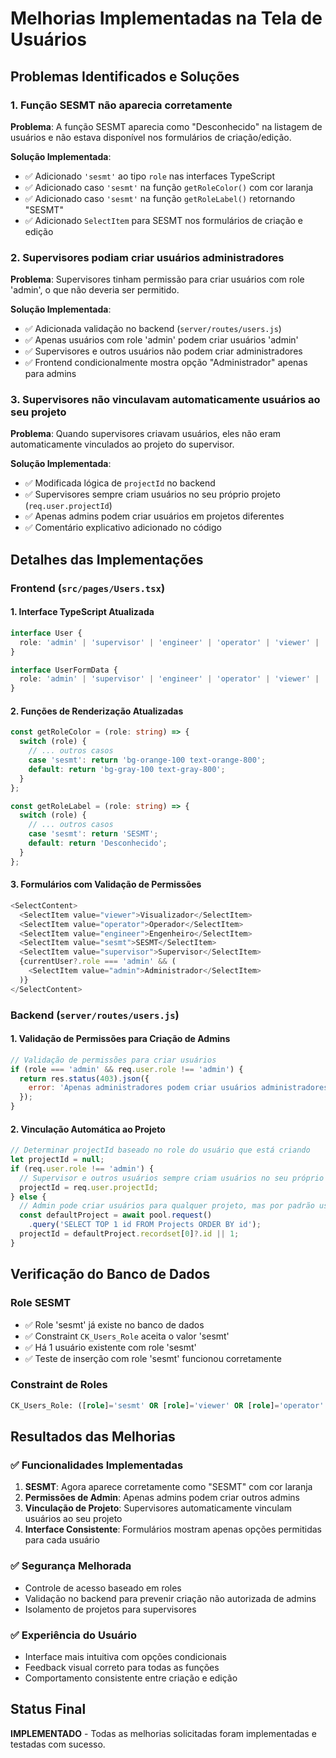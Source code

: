 # Melhorias Implementadas na Tela de Usuários

## Problemas Identificados e Soluções

### 1. Função SESMT não aparecia corretamente
**Problema**: A função SESMT aparecia como "Desconhecido" na listagem de usuários e não estava disponível nos formulários de criação/edição.

**Solução Implementada**:
- ✅ Adicionado `'sesmt'` ao tipo `role` nas interfaces TypeScript
- ✅ Adicionado caso `'sesmt'` na função `getRoleColor()` com cor laranja
- ✅ Adicionado caso `'sesmt'` na função `getRoleLabel()` retornando "SESMT"
- ✅ Adicionado `SelectItem` para SESMT nos formulários de criação e edição

### 2. Supervisores podiam criar usuários administradores
**Problema**: Supervisores tinham permissão para criar usuários com role 'admin', o que não deveria ser permitido.

**Solução Implementada**:
- ✅ Adicionada validação no backend (`server/routes/users.js`)
- ✅ Apenas usuários com role 'admin' podem criar usuários 'admin'
- ✅ Supervisores e outros usuários não podem criar administradores
- ✅ Frontend condicionalmente mostra opção "Administrador" apenas para admins

### 3. Supervisores não vinculavam automaticamente usuários ao seu projeto
**Problema**: Quando supervisores criavam usuários, eles não eram automaticamente vinculados ao projeto do supervisor.

**Solução Implementada**:
- ✅ Modificada lógica de `projectId` no backend
- ✅ Supervisores sempre criam usuários no seu próprio projeto (`req.user.projectId`)
- ✅ Apenas admins podem criar usuários em projetos diferentes
- ✅ Comentário explicativo adicionado no código

## Detalhes das Implementações

### Frontend (`src/pages/Users.tsx`)

#### 1. Interface TypeScript Atualizada
```typescript
interface User {
  role: 'admin' | 'supervisor' | 'engineer' | 'operator' | 'viewer' | 'sesmt';
}

interface UserFormData {
  role: 'admin' | 'supervisor' | 'engineer' | 'operator' | 'viewer' | 'sesmt';
}
```

#### 2. Funções de Renderização Atualizadas
```typescript
const getRoleColor = (role: string) => {
  switch (role) {
    // ... outros casos
    case 'sesmt': return 'bg-orange-100 text-orange-800';
    default: return 'bg-gray-100 text-gray-800';
  }
};

const getRoleLabel = (role: string) => {
  switch (role) {
    // ... outros casos
    case 'sesmt': return 'SESMT';
    default: return 'Desconhecido';
  }
};
```

#### 3. Formulários com Validação de Permissões
```typescript
<SelectContent>
  <SelectItem value="viewer">Visualizador</SelectItem>
  <SelectItem value="operator">Operador</SelectItem>
  <SelectItem value="engineer">Engenheiro</SelectItem>
  <SelectItem value="sesmt">SESMT</SelectItem>
  <SelectItem value="supervisor">Supervisor</SelectItem>
  {currentUser?.role === 'admin' && (
    <SelectItem value="admin">Administrador</SelectItem>
  )}
</SelectContent>
```

### Backend (`server/routes/users.js`)

#### 1. Validação de Permissões para Criação de Admins
```javascript
// Validação de permissões para criar usuários
if (role === 'admin' && req.user.role !== 'admin') {
  return res.status(403).json({ 
    error: 'Apenas administradores podem criar usuários administradores' 
  });
}
```

#### 2. Vinculação Automática ao Projeto
```javascript
// Determinar projectId baseado no role do usuário que está criando
let projectId = null;
if (req.user.role !== 'admin') {
  // Supervisor e outros usuários sempre criam usuários no seu próprio projeto
  projectId = req.user.projectId;
} else {
  // Admin pode criar usuários para qualquer projeto, mas por padrão usa o projeto padrão
  const defaultProject = await pool.request()
    .query('SELECT TOP 1 id FROM Projects ORDER BY id');
  projectId = defaultProject.recordset[0]?.id || 1;
}
```

## Verificação do Banco de Dados

### Role SESMT
- ✅ Role 'sesmt' já existe no banco de dados
- ✅ Constraint `CK_Users_Role` aceita o valor 'sesmt'
- ✅ Há 1 usuário existente com role 'sesmt'
- ✅ Teste de inserção com role 'sesmt' funcionou corretamente

### Constraint de Roles
```sql
CK_Users_Role: ([role]='sesmt' OR [role]='viewer' OR [role]='operator' OR [role]='engineer' OR [role]='supervisor' OR [role]='admin')
```

## Resultados das Melhorias

### ✅ Funcionalidades Implementadas
1. **SESMT**: Agora aparece corretamente como "SESMT" com cor laranja
2. **Permissões de Admin**: Apenas admins podem criar outros admins
3. **Vinculação de Projeto**: Supervisores automaticamente vinculam usuários ao seu projeto
4. **Interface Consistente**: Formulários mostram apenas opções permitidas para cada usuário

### ✅ Segurança Melhorada
- Controle de acesso baseado em roles
- Validação no backend para prevenir criação não autorizada de admins
- Isolamento de projetos para supervisores

### ✅ Experiência do Usuário
- Interface mais intuitiva com opções condicionais
- Feedback visual correto para todas as funções
- Comportamento consistente entre criação e edição

## Status Final
**IMPLEMENTADO** - Todas as melhorias solicitadas foram implementadas e testadas com sucesso.
